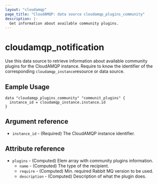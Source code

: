 ```yaml
---
layout: "cloudamqp"
page_title: "CloudAMQP: data source cloudamqp_plugins_community"
description: |-
  Get information about available community plugins.
---
```


# cloudamqp_notification

Use this data source to retrieve information about available community plugins for the CloudAMQP instance. Require to know the identifier of the corresponding `cloudamqp_instance`resource or data source.

## Eample Usage

```hcl
data "cloudamqp_plugins_community" "communit_plugins" {
  instance_id = cloudamqp_instance.instance.id
}
```

## Argument reference

* `instance_id` - (Required) The CloudAMQP instance identifier.

## Attribute reference

* `plugins`       - (Computed) Elem array with community plugins information.
  * `name`        - (Computed) The type of the recipient.
  * `require`     - (Computed) Min. required Rabbit MQ version to be used.
  * `description` - (Computed) Description of what the plugin does.
